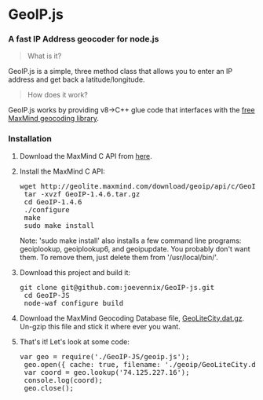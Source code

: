 # GeoIP.js
### A fast IP Address geocoder for node.js

> What is it?

GeoIP.js is a simple, three method class that allows you to enter an IP address and get back a latitude/longitude.

> How does it work?

GeoIP.js works by providing v8->C++ glue code that interfaces with the [free MaxMind geocoding library](http://www.maxmind.com/app/c).

### Installation
1. Download the MaxMind C API from [here](http://www.maxmind.com/app/c).

2. Install the MaxMind C API:
	<pre>wget http://geolite.maxmind.com/download/geoip/api/c/GeoIP-1.4.6.tar.gz
	tar -xvzf GeoIP-1.4.6.tar.gz
	cd GeoIP-1.4.6
	./configure
	make
	sudo make install</pre>

   Note: 'sudo make install' also installs a few command line programs: geoiplookup, geoiplookup6, and geoipupdate. You probably don't want them. To remove them, just delete them from '/usr/local/bin/'.

3. Download this project and build it:
	<pre>git clone git@github.com:joevennix/GeoIP-js.git
	cd GeoIP-JS
	node-waf configure build</pre>

4. Download the MaxMind Geocoding Database file, [GeoLiteCity.dat.gz](http://geolite.maxmind.com/download/geoip/database/GeoLiteCity.dat.gz). Un-gzip this file and stick it where ever you want.

5. That's it! Let's look at some code:
    <pre>var geo = require('./GeoIP-JS/geoip.js');
    geo.open({ cache: true, filename: './geoip/GeoLiteCity.dat'});
    var coord = geo.lookup('74.125.227.16');
    console.log(coord);
    geo.close();</pre>
